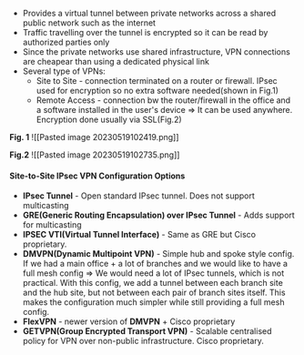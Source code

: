- Provides a virtual tunnel between private networks across a shared public network such as the internet
- Traffic travelling over the tunnel is encrypted so it can be read by authorized parties only
- Since the private networks use shared infrastructure, VPN connections are cheapear than using a dedicated physical link
- Several type of VPNs:
	- Site to Site - connection terminated on a router or firewall. IPsec used for encryption so no extra software needed(shown in Fig.1)
	- Remote Access - connection bw the router/firewall in the office and a software installed in the user's device => It can be used anywhere. Encryption done usually via SSL(Fig.2)

**Fig. 1**
![[Pasted image 20230519102419.png]]

**Fig.2**
![[Pasted image 20230519102735.png]]

#### Site-to-Site IPsec VPN Configuration Options

- **IPsec Tunnel** - Open standard IPsec tunnel. Does not support multicasting
- **GRE(Generic Routing Encapsulation) over IPsec Tunnel** - Adds support for multicasting
- **IPSEC VTI(Virtual Tunnel Interface)** - Same as GRE but Cisco proprietary.
- **DMVPN(Dynamic Multipoint VPN)** - Simple hub and spoke style config. If we had a main office + a lot of branches and we would like to have a full mesh config => We would need a lot of IPsec tunnels, which is not practical. With this config, we add a tunnel between each branch site and the hub site, but not between each pair of branch sites itself. This makes the configuration much simpler while still providing a full mesh config.
- **FlexVPN** - newer version of **DMVPN** + Cisco proprietary
- **GETVPN(Group Encrypted Transport VPN)** - Scalable centralised policy for VPN over non-public infrastructure. Cisco proprietary.